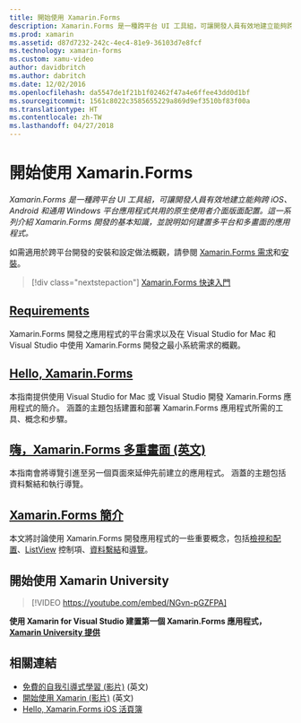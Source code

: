 ```yaml
---
title: 開始使用 Xamarin.Forms
description: Xamarin.Forms 是一種跨平台 UI 工具組，可讓開發人員有效地建立能夠跨 iOS、Android 和通用 Windows 平台應用程式共用的原生使用者介面版面配置。 這一系列介紹 Xamarin.Forms 開發的基本知識，並說明如何建置多平台和多畫面的應用程式。
ms.prod: xamarin
ms.assetid: d87d7232-242c-4ec4-81e9-36103d7e8fcf
ms.technology: xamarin-forms
ms.custom: xamu-video
author: davidbritch
ms.author: dabritch
ms.date: 12/02/2016
ms.openlocfilehash: da5547de1f21b1f02462f47a4e6ffee43dd0d1bf
ms.sourcegitcommit: 1561c8022c3585655229a869d9ef3510bf83f00a
ms.translationtype: HT
ms.contentlocale: zh-TW
ms.lasthandoff: 04/27/2018
---
```

# <a name="getting-started-with-xamarinforms"></a>開始使用 Xamarin.Forms

_Xamarin.Forms 是一種跨平台 UI 工具組，可讓開發人員有效地建立能夠跨 iOS、Android 和通用 Windows 平台應用程式共用的原生使用者介面版面配置。這一系列介紹 Xamarin.Forms 開發的基本知識，並說明如何建置多平台和多畫面的應用程式。_

如需適用於跨平台開發的安裝和設定做法概觀，請參閱 [Xamarin.Forms 需求](installation.md)和[安裝](~/cross-platform/get-started/installation/index.md)。

> [!div class="nextstepaction"]
> [Xamarin.Forms 快速入門](~/xamarin-forms/get-started/hello-xamarin-forms/quickstart.md)



## <a name="requirementsinstallationmd"></a>[Requirements](installation.md)

Xamarin.Forms 開發之應用程式的平台需求以及在 Visual Studio for Mac 和 Visual Studio 中使用 Xamarin.Forms 開發之最小系統需求的概觀。

## <a name="hello-xamarinformsxamarin-formsget-startedhello-xamarin-formsindexmd"></a>[Hello, Xamarin.Forms](~/xamarin-forms/get-started/hello-xamarin-forms/index.md)

本指南提供使用 Visual Studio for Mac 或 Visual Studio 開發 Xamarin.Forms 應用程式的簡介。 涵蓋的主題包括建置和部署 Xamarin.Forms 應用程式所需的工具、概念和步驟。

## <a name="hello-xamarinforms-multiscreenxamarin-formsget-startedhello-xamarin-forms-multiscreenindexmd"></a>[嗨，Xamarin.Forms 多重畫面 (英文)](~/xamarin-forms/get-started/hello-xamarin-forms-multiscreen/index.md)

本指南會將導覽引進至另一個頁面來延伸先前建立的應用程式。 涵蓋的主題包括資料繫結和執行導覽。

## <a name="introduction-to-xamarinformsxamarin-formsget-startedintroduction-to-xamarin-formsmd"></a>[Xamarin.Forms 簡介](~/xamarin-forms/get-started/introduction-to-xamarin-forms.md)

本文將討論使用 Xamarin.Forms 開發應用程式的一些重要概念，包括[檢視和配置](~/xamarin-forms/get-started/introduction-to-xamarin-forms.md#Views_and_Layouts)、[ListView](~/xamarin-forms/get-started/introduction-to-xamarin-forms.md#Lists_in_Xamarin_Forms) 控制項、[資料繫結](~/xamarin-forms/get-started/introduction-to-xamarin-forms.md#Data_Binding)和[導覽](~/xamarin-forms/get-started/introduction-to-xamarin-forms.md#Navigation)。


## <a name="get-started-with-xamarin-university"></a>開始使用 Xamarin University

> [!VIDEO https://youtube.com/embed/NGvn-pGZFPA]

**使用 Xamarin for Visual Studio 建置第一個 Xamarin.Forms 應用程式，[Xamarin University 提供](https://university.xamarin.com)**


## <a name="related-links"></a>相關連結

- [免費的自我引導式學習 (影片)](https://university.xamarin.com/self-guided) \(英文\)
- [開始使用 Xamarin (影片)](https://developer.xamarin.com/videos/) \(英文\)
- [Hello, Xamarin.Forms iOS 活頁簿](https://developer.xamarin.com/workbooks/xamarin-forms/getting-started/GettingStartedWithXamarinForms-ios.workbook)
